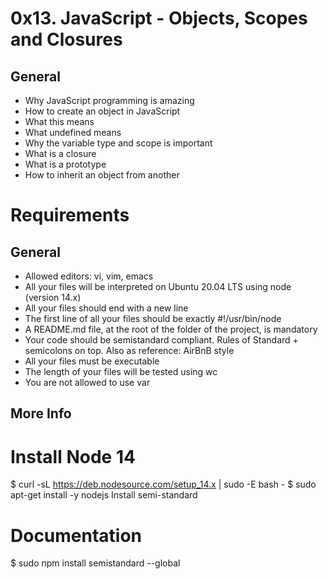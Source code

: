 # 0x13. JavaScript - Objects, Scopes and Closures

## General
+ Why JavaScript programming is amazing
+ How to create an object in JavaScript
+ What this means
+ What undefined means
+ Why the variable type and scope is important
+ What is a closure
+ What is a prototype
+ How to inherit an object from another

# Requirements
## General
+ Allowed editors: vi, vim, emacs
+ All your files will be interpreted on Ubuntu 20.04 LTS using node (version 14.x)
+ All your files should end with a new line
+ The first line of all your files should be exactly #!/usr/bin/node
+ A README.md file, at the root of the folder of the project, is mandatory
+ Your code should be semistandard compliant. Rules of Standard + semicolons on top. Also as reference: AirBnB style
+ All your files must be executable
+ The length of your files will be tested using wc
+ You are not allowed to use var

## More Info

# Install Node 14
$ curl -sL https://deb.nodesource.com/setup_14.x | sudo -E bash -
$ sudo apt-get install -y nodejs
Install semi-standard
# Documentation
$ sudo npm install semistandard --global